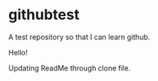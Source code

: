# githubtest
A test repository so that I can learn github.

Hello!

Updating ReadMe through clone file.

